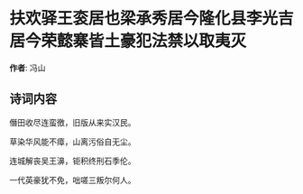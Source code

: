 # 扶欢驿王衮居也梁承秀居今隆化县李光吉居今荣懿寨皆土豪犯法禁以取夷灭

**作者**: 冯山

## 诗词内容

僭田收尽连蛮徼，旧版从来实汉民。

草染华风能不瘴，山离污俗自无尘。

连城解丧吴王濞，钜积终刑石季伦。

一代英豪犹不免，咄嗟三叛尔何人。

